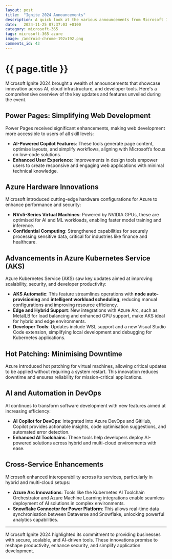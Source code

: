 ```yaml
---
layout: post
title:  "Ignite 2024 Announcements"
description: A quick look at the various announcements from Microsoft Ignite 2024 from hardware to, you guessed it AI
date:   2024-11-25 07:37:03 +0100
category: microsoft-365
tags: microsoft-365 azure
image: /android-chrome-192x192.png
comments_id: 43
---
```

<h1>{{ page.title }}</h1>

Microsoft Ignite 2024 brought a wealth of announcements that showcase innovation across AI, cloud infrastructure, and developer tools. Here's a comprehensive overview of the key updates and features unveiled during the event.

## Power Pages: Simplifying Web Development

Power Pages received significant enhancements, making web development more accessible to users of all skill levels:
- **AI-Powered Copilot Features**: These tools generate page content, optimise layouts, and simplify workflows, aligning with Microsoft’s focus on low-code solutions.
- **Enhanced User Experience**: Improvements in design tools empower users to create responsive and engaging web applications with minimal technical knowledge.

## Azure Hardware Innovations

Microsoft introduced cutting-edge hardware configurations for Azure to enhance performance and security:
- **NVv5-Series Virtual Machines**: Powered by NVIDIA GPUs, these are optimised for AI and ML workloads, enabling faster model training and inference.
- **Confidential Computing**: Strengthened capabilities for securely processing sensitive data, critical for industries like finance and healthcare.

## Advancements in Azure Kubernetes Service (AKS)

Azure Kubernetes Service (AKS) saw key updates aimed at improving scalability, security, and developer productivity:
- **AKS Automatic**: This feature streamlines operations with **node auto-provisioning** and **intelligent workload scheduling**, reducing manual configurations and improving resource efficiency.
- **Edge and Hybrid Support**: New integrations with Azure Arc, such as MetalLB for load balancing and enhanced GPU support, make AKS ideal for hybrid and edge environments.
- **Developer Tools**: Updates include WSL support and a new Visual Studio Code extension, simplifying local development and debugging for Kubernetes applications.

## Hot Patching: Minimising Downtime

Azure introduced hot patching for virtual machines, allowing critical updates to be applied without requiring a system restart. This innovation reduces downtime and ensures reliability for mission-critical applications.

## AI and Automation in DevOps

AI continues to transform software development with new features aimed at increasing efficiency:
- **AI Copilot for DevOps**: Integrated into Azure DevOps and GitHub, Copilot provides actionable insights, code optimisation suggestions, and automated error detection.
- **Enhanced AI Toolchains**: These tools help developers deploy AI-powered solutions across hybrid and multi-cloud environments with ease.

## Cross-Service Enhancements

Microsoft enhanced interoperability across its services, particularly in hybrid and multi-cloud setups:
- **Azure Arc Innovations**: Tools like the Kubernetes AI Toolchain Orchestrator and Azure Machine Learning integrations enable seamless deployment of AI solutions in complex environments.
- **Snowflake Connector for Power Platform**: This allows real-time data synchronisation between Dataverse and Snowflake, unlocking powerful analytics capabilities.

---

Microsoft Ignite 2024 highlighted its commitment to providing businesses with secure, scalable, and AI-driven tools. These innovations promise to reshape productivity, enhance security, and simplify application development.

